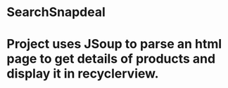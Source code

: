 # SearchSnapdeal
# Project uses JSoup to parse an html page to get details of products and display it in recyclerview.
